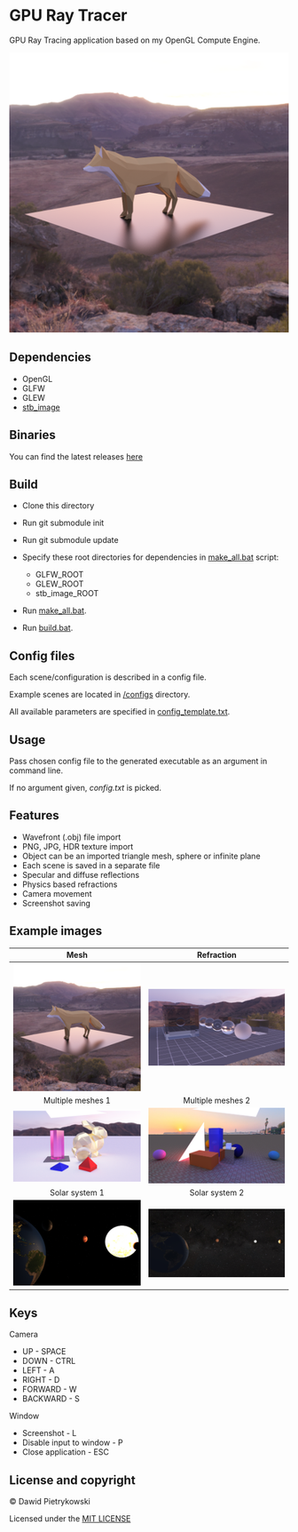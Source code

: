 # GPU Ray Tracer
GPU Ray Tracing application based on my OpenGL Compute Engine.
<p align="center">
  <img src="screenshots/fox2.png">
</p>
 
## Dependencies

* OpenGL
* GLFW
* GLEW
* [stb_image](https://github.com/nothings/stb)

## Binaries
You can find the latest releases [here](https://github.com/DawidPietrykowski/GPURayTracer/releases)

## Build

* Clone this directory
* Run git submodule init 
* Run git submodule update 
* Specify these root directories for dependencies in [make_all.bat](make_all.bat) script:
    * GLFW_ROOT
    * GLEW_ROOT
    * stb_image_ROOT

* Run [make_all.bat](make_all.bat).
* Run [build.bat](build.bat).

## Config files

Each scene/configuration is described in a config file.

Example scenes are located in [/configs](configs) directory.

All available parameters are specified in [config_template.txt](config_template.txt).

## Usage

Pass chosen config file to the generated executable as an argument in command line. 

If no argument given, *config.txt* is picked.

## Features

* Wavefront (.obj) file import
* PNG, JPG, HDR texture import
* Object can be an imported triangle mesh, sphere or infinite plane
* Each scene is saved in a separate file
* Specular and diffuse reflections
* Physics based refractions
* Camera movement
* Screenshot saving

## Example images
Mesh             |  Refraction
:-------------------------:|:-------------------------:
![](screenshots/fox2.png)  |  ![](screenshots/refraction1.png)
Multiple meshes 1             |  Multiple meshes 2
![](screenshots/objects1.png)  |  ![](screenshots/objects4.jpg)
Solar system 1             |  Solar system 2
![](screenshots/solar_system1.png)  |  ![](screenshots/solar_system2.png)

## Keys
Camera

* UP - SPACE
* DOWN - CTRL
* LEFT - A
* RIGHT - D
* FORWARD - W
* BACKWARD - S

Window

* Screenshot - L
* Disable input to window - P
* Close application - ESC

## License and copyright

© Dawid Pietrykowski

Licensed under the [MIT LICENSE](LICENSE)